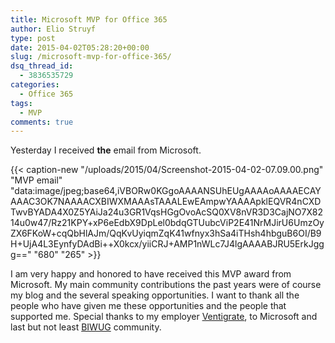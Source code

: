 ```yaml
---
title: Microsoft MVP for Office 365
author: Elio Struyf
type: post
date: 2015-04-02T05:28:20+00:00
slug: /microsoft-mvp-for-office-365/
dsq_thread_id:
  - 3836535729
categories:
  - Office 365
tags:
  - MVP
comments: true
---
```


Yesterday I received **the** email from Microsoft.

{{< caption-new "/uploads/2015/04/Screenshot-2015-04-02-07.09.00.png" "MVP email"  "data:image/jpeg;base64,iVBORw0KGgoAAAANSUhEUgAAAAoAAAAECAYAAAC3OK7NAAAACXBIWXMAAAsTAAALEwEAmpwYAAAApklEQVR4nCXDTwvBYADA4X0Z5YAiJa24u3GR1VqsHGgOvoAcSQ0XV8nVR3D3CajNO7X8214u0w47/Rz21KPY+xP6eEdbX9DpLel0bdqGTUubcViP2E41NrMJirU6UmzOyZX6FKoW+cqQbHlAJm/QqKvUyiqmZqK41wfnyx3hSa4iTHsh4hbguB6OI/B9H+UjA4L3EynfyDAdBi++X0kcx/yiiCRJ+AMP1nWLc7J4lgAAAABJRU5ErkJggg==" "680" "265" >}}

I am very happy and honored to have received this MVP award from Microsoft. My main community contributions the past years were of course my blog and the several speaking opportunities. I want to thank all the people who have given me these opportunities and the people that supported me. Special thanks to my employer [Ventigrate](http://www.ventigrate.be "Ventigrate"), to Microsoft and last but not least [BIWUG](http://www.biwug.be "BIWUG") community.
<div class="sharedaddy sd-sharing-enabled"></div>